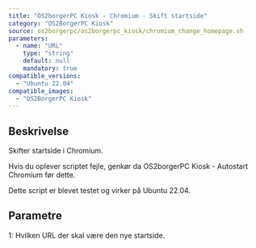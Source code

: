 ```yaml
---
title: "OS2borgerPC Kiosk - Chromium - Skift startside"
category: "OS2BorgerPC Kiosk"
source: os2borgerpc/os2borgerpc_kiosk/chromium_change_homepage.sh
parameters:
  - name: "URL"
    type: "string"
    default: null
    mandatory: true
compatible_versions:
  - "Ubuntu 22.04"
compatible_images:
  - "OS2BorgerPC Kiosk"
---
```


## Beskrivelse
Skifter startside i Chromium.

Hvis du oplever scriptet fejle, genkør da OS2borgerPC Kiosk - Autostart Chromium før dette.

Dette script er blevet testet og virker på Ubuntu 22.04.

## Parametre
1: Hvilken URL der skal være den nye startside.

